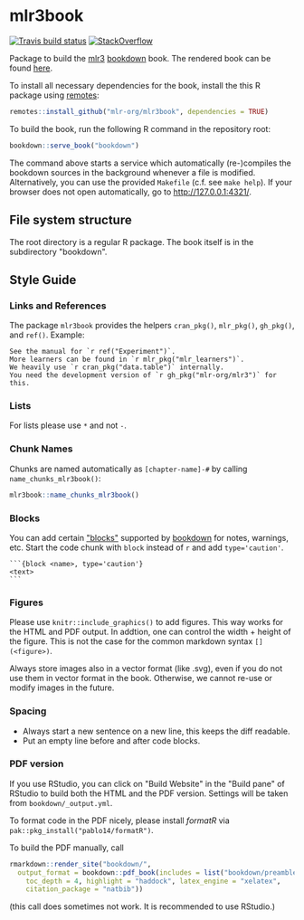 # mlr3book

[![Travis build status](https://travis-ci.org/mlr-org/mlr3book.svg?branch=master)](https://travis-ci.org/mlr-org/mlr3book)
[![StackOverflow](https://img.shields.io/badge/stackoverflow-mlr3-orange.svg)](https://stackoverflow.com/questions/tagged/mlr3)

Package to build the [mlr3](https://mlr3.mlr-org.com) [bookdown](https://bookdown.org/) book.
The rendered book can be found [here](https://mlr3book.mlr-org.com).

To install all necessary dependencies for the book, install the this R package using [remotes](https://cran.r-project.org/package=remotes):

```r
remotes::install_github("mlr-org/mlr3book", dependencies = TRUE)
```

To build the book, run the following R command in the repository root:

```r
bookdown::serve_book("bookdown")
```

The command above starts a service which automatically (re-)compiles the bookdown sources in the background whenever a file is modified.
Alternatively, you can use the provided `Makefile` (c.f. see `make help`).
If your browser does not open automatically, go to http://127.0.0.1:4321/.

## File system structure

The root directory is a regular R package.
The book itself is in the subdirectory "bookdown".

## Style Guide

### Links and References

The package `mlr3book` provides the helpers `cran_pkg()`, `mlr_pkg()`, `gh_pkg()`, and `ref()`.
Example:

```
See the manual for `r ref("Experiment")`.
More learners can be found in `r mlr_pkg("mlr_learners")`.
We heavily use `r cran_pkg("data.table")` internally.
You need the development version of `r gh_pkg("mlr-org/mlr3")` for this.
```
### Lists

For lists please use `*` and not `-`.

### Chunk Names

Chunks are named automatically as `[chapter-name]-#` by calling `name_chunks_mlr3book()`:

```r
mlr3book::name_chunks_mlr3book()
```

### Blocks

You can add certain ["blocks"](https://bookdown.org/yihui/bookdown/custom-blocks.html) supported by [bookdown](https://github.com/rstudio/bookdown) for notes, warnings, etc.
Start the code chunk with `block` instead of `r` and add `type='caution'`.

````
```{block <name>, type='caution'}
<text>
```
````

### Figures

Please use `knitr::include_graphics()` to add figures.
This way works for the HTML and PDF output.
In addtion, one can control the width + height of the figure.
This is not the case for the common markdown syntax `[](<figure>)`.

Always store images also in a vector format (like .svg), even if you do not use them in vector format in the book. Otherwise, we cannot re-use or modify images in the future.

### Spacing

- Always start a new sentence on a new line, this keeps the diff readable.
- Put an empty line before and after code blocks.

### PDF version

If you use RStudio, you can click on "Build Website" in the "Build pane" of RStudio to build both the HTML and the PDF version.
Settings will be taken from `bookdown/_output.yml`.

To format code in the PDF nicely, please install _formatR_ via `pak::pkg_install("pablo14/formatR")`.

To build the PDF manually, call

```r
rmarkdown::render_site("bookdown/",
  output_format = bookdown::pdf_book(includes = list("bookdown/preamble.tex"),
    toc_depth = 4, highlight = "haddock", latex_engine = "xelatex",
    citation_package = "natbib"))
```

(this call does sometimes not work. It is recommended to use RStudio.)
